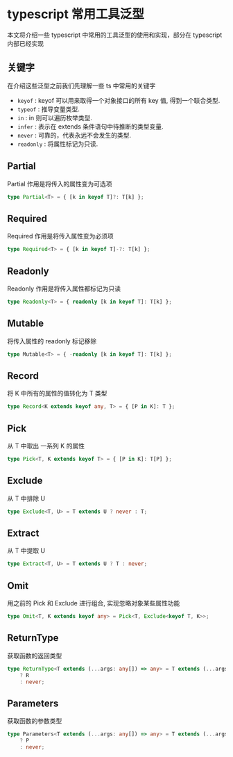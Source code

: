 # typescript 常用工具泛型

本文将介绍一些 typescript 中常用的工具泛型的使用和实现，部分在 typescript 内部已经实现

## 关键字

在介绍这些泛型之前我们先理解一些 ts 中常用的关键字

- `keyof` : keyof 可以用来取得一个对象接口的所有 key 值, 得到一个联合类型.
- `typeof` : 推导变量类型.
- `in` : in 则可以遍历枚举类型.
- `infer` : 表示在 extends 条件语句中待推断的类型变量.
- `never` : 可靠的，代表永远不会发生的类型.
- `readonly` : 将属性标记为只读.

## Partial

Partial 作用是将传入的属性变为可选项

```typescript
type Partial<T> = { [k in keyof T]?: T[k] };
```

## Required

Required 作用是将传入属性变为必须项

```typescript
type Required<T> = { [k in keyof T]-?: T[k] };
```

## Readonly

Readonly 作用是将传入属性都标记为只读

```typescript
type Readonly<T> = { readonly [k in keyof T]: T[k] };
```

## Mutable

将传入属性的 readonly 标记移除

```typescript
type Mutable<T> = { -readonly [k in keyof T]: T[k] };
```

## Record

将 K 中所有的属性的值转化为 T 类型

```typescript
type Record<K extends keyof any, T> = { [P in K]: T };
```

## Pick

从 T 中取出 一系列 K 的属性

```typescript
type Pick<T, K extends keyof T> = { [P in K]: T[P] };
```

## Exclude

从 T 中排除 U

```typescript
type Exclude<T, U> = T extends U ? never : T;
```

## Extract

从 T 中提取 U

```typescript
type Extract<T, U> = T extends U ? T : never;
```

## Omit

用之前的 Pick 和 Exclude 进行组合, 实现忽略对象某些属性功能

```typescript
type Omit<T, K extends keyof any> = Pick<T, Exclude<keyof T, K>>;
```

## ReturnType

获取函数的返回类型

```typescript
type ReturnType<T extends (...args: any[]) => any> = T extends (...args: any[]) => infer R
	? R
	: never;
```

## Parameters

获取函数的参数类型

```typescript
type Parameters<T extends (...args: any[]) => any> = T extends (...args: infer P) => any
	? P
	: never;
```
